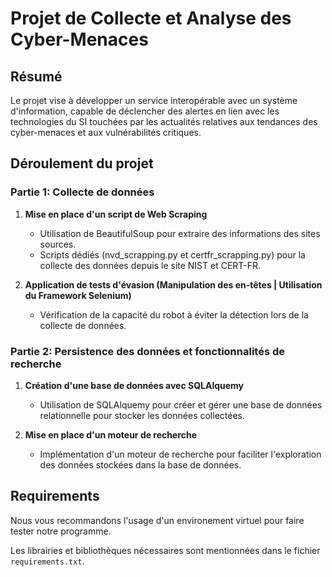 # Projet de Collecte et Analyse des Cyber-Menaces

## Résumé

Le projet vise à développer un service interopérable avec un système d'information, capable de déclencher des alertes en lien avec les technologies du SI touchées par les actualités relatives aux tendances des cyber-menaces et aux vulnérabilités critiques.

## Déroulement du projet

### Partie 1: Collecte de données
1. **Mise en place d'un script de Web Scraping**
   - Utilisation de BeautifulSoup pour extraire des informations des sites sources.
   - Scripts dédiés (nvd_scrapping.py et certfr_scrapping.py) pour la collecte des données depuis le site NIST et CERT-FR.

2. **Application de tests d'évasion (Manipulation des en-têtes | Utilisation du Framework Selenium)**
   - Vérification de la capacité du robot à éviter la détection lors de la collecte de données.

### Partie 2: Persistence des données et fonctionnalités de recherche
1. **Création d'une base de données avec SQLAlquemy**
   - Utilisation de SQLAlquemy pour créer et gérer une base de données relationnelle pour stocker les données collectées.

2. **Mise en place d'un moteur de recherche**
   - Implémentation d'un moteur de recherche pour faciliter l'exploration des données stockées dans la base de données.

## Requirements
Nous vous recommandons l'usage d'un environement virtuel pour faire tester notre programme.

Les librairies et bibliothèques nécessaires sont mentionnées dans le fichier `requirements.txt`.

